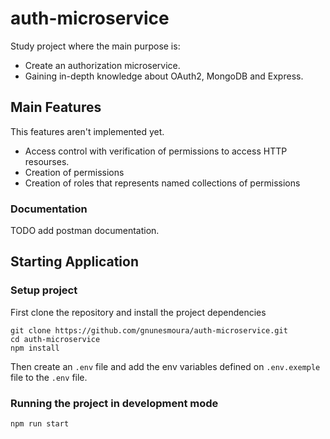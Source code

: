 # auth-microservice

Study project where the main purpose is:

* Create an authorization microservice.
* Gaining in-depth knowledge about OAuth2, MongoDB and Express.

## Main Features

This features aren't implemented yet.

* Access control with verification of permissions to access HTTP resourses.
* Creation of permissions
* Creation of roles that represents named collections of permissions

### Documentation 

TODO add postman documentation.

## Starting Application

### Setup project

First clone the repository and install the project dependencies

``` {bash}
git clone https://github.com/gnunesmoura/auth-microservice.git
cd auth-microservice
npm install
```

Then create an `.env` file and add the env variables defined on `.env.exemple`
file to the `.env` file.

### Running the project in development mode

``` {bash}
npm run start
```
